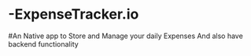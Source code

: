 # -ExpenseTracker.io
#An Native app to Store  and Manage your daily Expenses 
And also have backend functionality

